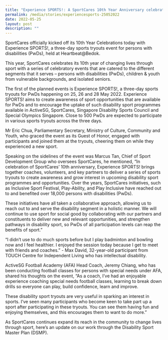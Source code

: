 ```yaml
---
title: "Experience SPORTS!: A SportCares 10th Year Anniversary celebration event"
permalink: /media/stories/experiencesports-25052022
date: 2022-05-25
layout: post
description: ""
---
```

SportCares officially kicked off its 10th Year Celebrations today with Experience SPORTS!, a three-day sports tryouts event for persons with disabilities (PwDs), held at Heartbeat@Bedok.  




This year, SportCares celebrates its 10th year of changing lives through sport with a series of celebratory events that are catered to the different segments that it serves – persons with disabilities (PwDs), children & youth from vulnerable backgrounds, and isolated seniors.

The first of the planned events is Experience SPORTS!, a three-day sports tryouts for PwDs happening on 25, 26 and 28 May 2022. Experience SPORTS! aims to create awareness of sport opportunities that are available for PwDs and to encourage the uptake of such disability sport programmes available in ActiveSG, SportCares, Singapore Disability Sports Council and Special Olympics Singapore. Close to 500 PwDs are expected to participate in various sports tryouts across the three days. 

Mr Eric Chua, Parliamentary Secretary, Ministry of Culture, Community and Youth, who graced the event as its Guest of Honor, engaged with participants and joined them at the tryouts, cheering them on while they experienced a new sport.  

Speaking on the sidelines of the event was Marcus Tan, Chief of Sport Development Group who oversees SportCares, he mentioned, “In celebration of SportCares’ 10th anniversary, Experience SPORTS! brings together coaches, volunteers, and key partners to deliver a series of sports tryouts to create awareness and grow interest in upcoming disability sport programmes and opportunities. Over the years, SportCares initiatives, such as Inclusive Sport Festival, Play-Ability, and Play Inclusive have reached out to and benefited over 18,000 persons with disabilities (PwDs). 

These initiatives have all taken a collaborative approach, allowing us to reach out to and serve the disability segment in a holistic manner. We will continue to use sport for social good by collaborating with our partners and constituents to deliver new and relevant opportunities, and strengthen pathways in disability sport, so PwDs of all participation levels can reap the benefits of sport.”

“I didn’t use to do much sports before but I play badminton and bowling now and I feel healthier. I enjoyed the session today because I get to meet with friends and coaches.” - Max David, 32-year-old participant from TOUCH Centre for Independent Living who has intellectual disability. 

ActiveSG Football Academy (AFA) Head Coach, Jeremy Chiang, who has been conducting football classes for persons with special needs under AFA, shared his thoughts on the event, “As a coach, I’ve had an enjoyable experience coaching special needs football classes, learning to break down drills so everyone can play, build confidence, learn and improve. 

These disability sport tryouts are very useful in sparking an interest in sports. I’ve seen many participants who become keen to take part up a sport after participating in these tryouts. You can see them having fun and enjoying themselves, and this encourages them to want to do more.”

As SportCares continues expand its reach in the community to change lives through sport, here’s an update on our work through the Disability Sport Master Plan (DSMP).